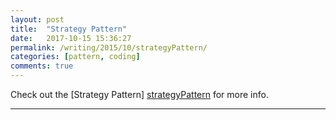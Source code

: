 ```yaml
---
layout: post
title:  "Strategy Pattern"
date:   2017-10-15 15:36:27
permalink: /writing/2015/10/strategyPattern/
categories: [pattern, coding]
comments: true
---
```

Check out the [Strategy Pattern] [strategyPattern] for more info.

[strategyPattern]: http://wiki.c2.com/?StrategyPattern

----------